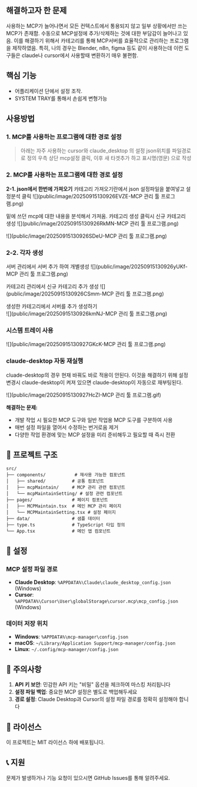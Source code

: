 ## 해결하고자 한 문제
사용하는 MCP가 늘어나면서 모든 컨텍스트에서 통용되지 않고 일부 상황에서만 쓰는 MCP가 존재함.
수동으로 MCP설정에 추가/삭제하는 것에 대한 부담감이 늘어나고 있음.
이를 해결하기 위해서 카테고리를 통해 MCP서버를 효율적으로 관리하는 프로그램을 제작하였음.
특히, 나의 경우는 Blender, n8n, figma 등도 같이 사용하는데 이런 도구들은 claude나 cursor에서 사용할때 변환하기 매우 불편함.

## 핵심 기능
- 어플리케이션 단에서 설정 조작.
- SYSTEM TRAY를 통해서 손쉽게 변형가능

## 사용방법
### 1. MCP를 사용하는 프로그램에 대한 경로 설정
> 아래는 자주 사용하는 cursor와 claude_desktop 의 설정 json위치를 파일경로로 정의
> 우측 상단 mcp설정 클릭, 이후 새 타겟추가 하고 표시명(영문) 으로 작성

### 2. MCP를 사용하는 프로그램에 대한 경로 설정
**2-1. json에서 한번에 가져오기**
 카테고리 가져오기란에서 json 설정파일을 붙여넣고 설정분석 클릭
![](public/image/20250915130926EVZE-MCP 관리 툴 프로그램.png)

 밑에 쓰던 mcp에 대한 내용을 분석해서 가져옴.
 카테고리 생성 클릭시 신규 카테고리 생성
![](public/image/20250915130926RkMN-MCP 관리 툴 프로그램.png)

![](public/image/20250915130926SDeU-MCP 관리 툴 프로그램.png)


### 2-2. 각자 생성
서버 관리에서 서버 추가 하여 개별생성
![](public/image/20250915130926yUKf-MCP 관리 툴 프로그램.png)

카테고리 관리에서 신규 카테고리 추가 생성
![](public/image/20250915130926CSmm-MCP 관리 툴 프로그램.png)

생성한 카테고리에서 서버를 추가 생성하기  
![](public/image/20250915130926kmNJ-MCP 관리 툴 프로그램.png)


### 시스템 트레이 사용
![](public/image/20250915130927GKcK-MCP 관리 툴 프로그램.png)



### claude-desktop 자동 재실행
cluade-desktop의 경우 현재 바꿔도 바로 적용이 안된다.
이것을 해결하기 위해 설정 변경시 claude-desktop이 켜져 있으면 claude-desktop이 자동으로 재부팅된다.

![](public/image/20250915130927HcZI-MCP 관리 툴 프로그램.gif)

**해결하는 문제:**
- 개발 작업 시 필요한 MCP 도구와 일반 작업용 MCP 도구를 구분하여 사용
- 매번 설정 파일을 열어서 수정하는 번거로움 제거
- 다양한 작업 환경에 맞는 MCP 설정을 미리 준비해두고 필요할 때 즉시 전환



## 📁 프로젝트 구조

```
src/
├── components/           # 재사용 가능한 컴포넌트
│   ├── shared/          # 공통 컴포넌트
│   ├── mcpMaintain/     # MCP 관리 관련 컴포넌트
│   └── mcpMaintainSetting/ # 설정 관련 컴포넌트
├── pages/               # 페이지 컴포넌트
│   ├── MCPMaintain.tsx  # 메인 MCP 관리 페이지
│   └── MCPMaintainSetting.tsx # 설정 페이지
├── data/                # 샘플 데이터
├── type.ts              # TypeScript 타입 정의
└── App.tsx              # 메인 앱 컴포넌트
```

## 🔧 설정

### MCP 설정 파일 경로
- **Claude Desktop**: `%APPDATA%\Claude\claude_desktop_config.json` (Windows)
- **Cursor**: `%APPDATA%\Cursor\User\globalStorage\cursor.mcp\mcp_config.json` (Windows)

### 데이터 저장 위치
- **Windows**: `%APPDATA%\mcp-manager\config.json`
- **macOS**: `~/Library/Application Support/mcp-manager/config.json`
- **Linux**: `~/.config/mcp-manager/config.json`

## 🚨 주의사항

1. **API 키 보안**: 민감한 API 키는 "비밀" 옵션을 체크하여 마스킹 처리됩니다
2. **설정 파일 백업**: 중요한 MCP 설정은 별도로 백업해두세요
3. **경로 설정**: Claude Desktop과 Cursor의 설정 파일 경로를 정확히 설정해야 합니다


## 📄 라이선스

이 프로젝트는 MIT 라이선스 하에 배포됩니다.

## 📞 지원

문제가 발생하거나 기능 요청이 있으시면 GitHub Issues를 통해 알려주세요.


